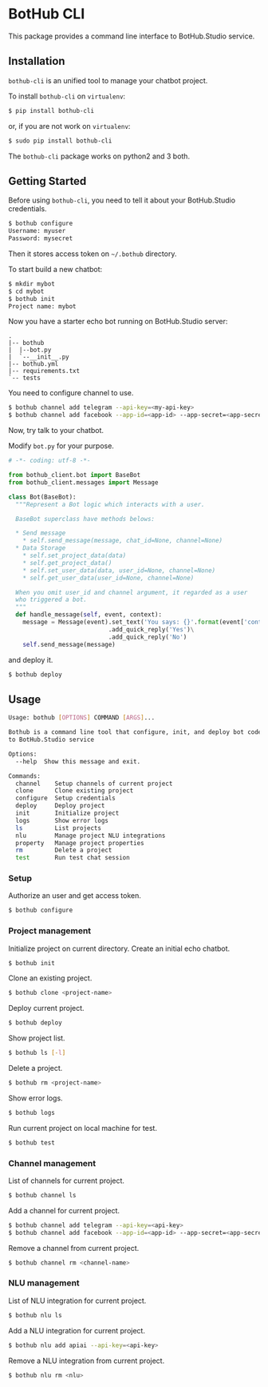 # BotHub CLI

This package provides a command line interface to BotHub.Studio service.

## Installation

`bothub-cli` is an unified tool to manage your chatbot project.

To install `bothub-cli` on `virtualenv`:

```sh
$ pip install bothub-cli
```

or, if you are not work on `virtualenv`:

```sh
$ sudo pip install bothub-cli
```

The `bothub-cli` package works on python2 and 3 both.


## Getting Started

Before using `bothub-cli`, you need to tell it about your BotHub.Studio credentials.

```sh
$ bothub configure
Username: myuser
Password: mysecret
```

Then it stores access token on `~/.bothub` directory.

To start build a new chatbot:

```sh
$ mkdir mybot
$ cd mybot
$ bothub init
Project name: mybot
```

Now you have a starter echo bot running on BotHub.Studio server:

```
.
|-- bothub
|  |--bot.py
|  `--__init__.py
|-- bothub.yml
|-- requirements.txt
`-- tests
```

You need to configure channel to use.

```sh
$ bothub channel add telegram --api-key=<my-api-key>
$ bothub channel add facebook --app-id=<app-id> --app-secret=<app-secret> --page-access-token=<page-access-token>
```

Now, try talk to your chatbot.

Modify `bot.py` for your purpose.

```python
# -*- coding: utf-8 -*-

from bothub_client.bot import BaseBot
from bothub_client.messages import Message

class Bot(BaseBot):
  """Represent a Bot logic which interacts with a user.

  BaseBot superclass have methods belows:

  * Send message
    * self.send_message(message, chat_id=None, channel=None)
  * Data Storage
    * self.set_project_data(data)
    * self.get_project_data()
    * self.set_user_data(data, user_id=None, channel=None)
    * self.get_user_data(user_id=None, channel=None)

  When you omit user_id and channel argument, it regarded as a user
  who triggered a bot.
  """
  def handle_message(self, event, context):
    message = Message(event).set_text('You says: {}'.format(event['content']))\
                            .add_quick_reply('Yes')\
                            .add_quick_reply('No')
    self.send_message(message)
```

and deploy it.

```sh
$ bothub deploy
```

## Usage

```sh
Usage: bothub [OPTIONS] COMMAND [ARGS]...

Bothub is a command line tool that configure, init, and deploy bot codes
to BotHub.Studio service

Options:
  --help  Show this message and exit.

Commands:
  channel    Setup channels of current project
  clone      Clone existing project
  configure  Setup credentials
  deploy     Deploy project
  init       Initialize project
  logs       Show error logs
  ls         List projects
  nlu        Manage project NLU integrations
  property   Manage project properties
  rm         Delete a project
  test       Run test chat session
```

### Setup

Authorize an user and get access token.

```sh
$ bothub configure
```

### Project management

Initialize project on current directory. Create an initial echo chatbot.

```sh
$ bothub init
```

Clone an existing project.

```sh
$ bothub clone <project-name>
```

Deploy current project.

```sh
$ bothub deploy
```

Show project list.

```sh
$ bothub ls [-l]
```

Delete a project.

```sh
$ bothub rm <project-name>
```

Show error logs.

```sh
$ bothub logs
```

Run current project on local machine for test.

```sh
$ bothub test
```

### Channel management

List of channels for current project.

```sh
$ bothub channel ls
```

Add a channel for current project.

```sh
$ bothub channel add telegram --api-key=<api-key>
$ bothub channel add facebook --app-id=<app-id> --app-secret=<app-secret> --page-access-token=<page-access-token>
```

Remove a channel from current project.

```sh
$ bothub channel rm <channel-name>
```

### NLU management

List of NLU integration for current project.

```sh
$ bothub nlu ls
```

Add a NLU integration for current project.

```sh
$ bothub nlu add apiai --api-key=<api-key>
```

Remove a NLU integration from current project.

```sh
$ bothub nlu rm <nlu>
```
